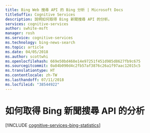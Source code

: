 ```yaml
---
title: Bing Web 搜尋 API 的 Bing 分析 | Microsoft Docs
titleSuffix: Cognitive Services
description: 說明如何取得 Bing 新聞搜尋 API 的分析。
services: cognitive-services
author: swhite-msft
manager: rosh
ms.service: cognitive-services
ms.technology: bing-news-search
ms.topic: article
ms.date: 04/05/2018
ms.author: scottwhi
ms.openlocfilehash: 669e50bd468e14e97251f451d985d8627fb9c675
ms.sourcegitcommit: 0a84b090d4c2fb57af3876c26a1f97aac12015c5
ms.translationtype: HT
ms.contentlocale: zh-TW
ms.lasthandoff: 07/11/2018
ms.locfileid: "38544922"
---
```

# <a name="how-to-get-analytics-for-bing-news-search-api"></a>如何取得 Bing 新聞搜尋 API 的分析

[!INCLUDE [cognitive-services-bing-statistics](../../../includes/cognitive-services-bing-statistics.md)]